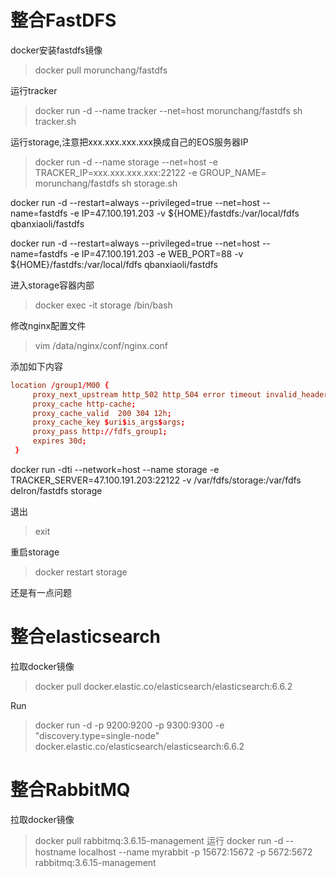# 整合FastDFS
docker安装fastdfs镜像
> docker pull morunchang/fastdfs

运行tracker
> docker run -d --name tracker --net=host morunchang/fastdfs sh tracker.sh

运行storage,注意把xxx.xxx.xxx.xxx换成自己的EOS服务器IP
> docker run -d --name storage --net=host -e TRACKER_IP=xxx.xxx.xxx.xxx:22122 -e GROUP_NAME= morunchang/fastdfs sh storage.sh

docker run -d --restart=always --privileged=true --net=host --name=fastdfs -e IP=47.100.191.203 -v ${HOME}/fastdfs:/var/local/fdfs qbanxiaoli/fastdfs


docker run -d --restart=always --privileged=true --net=host --name=fastdfs -e IP=47.100.191.203 -e WEB_PORT=88 -v ${HOME}/fastdfs:/var/local/fdfs qbanxiaoli/fastdfs


进入storage容器内部
> docker exec -it storage  /bin/bash

修改nginx配置文件
> vim /data/nginx/conf/nginx.conf

添加如下内容
```conf
location /group1/M00 {
     proxy_next_upstream http_502 http_504 error timeout invalid_header;
     proxy_cache http-cache;
     proxy_cache_valid  200 304 12h;
     proxy_cache_key $uri$is_args$args;
     proxy_pass http://fdfs_group1;
     expires 30d;
 }
```
docker run -dti --network=host --name storage -e TRACKER_SERVER=47.100.191.203:22122 -v /var/fdfs/storage:/var/fdfs delron/fastdfs storage

退出
> exit

重启storage
> docker restart storage

还是有一点问题

# 整合elasticsearch
拉取docker镜像
> docker pull docker.elastic.co/elasticsearch/elasticsearch:6.6.2

Run
> docker run -d -p 9200:9200 -p 9300:9300 -e "discovery.type=single-node" docker.elastic.co/elasticsearch/elasticsearch:6.6.2

# 整合RabbitMQ
拉取docker镜像
> docker pull rabbitmq:3.6.15-management
运行
> docker run -d --hostname localhost --name myrabbit -p 15672:15672 -p 5672:5672 rabbitmq:3.6.15-management